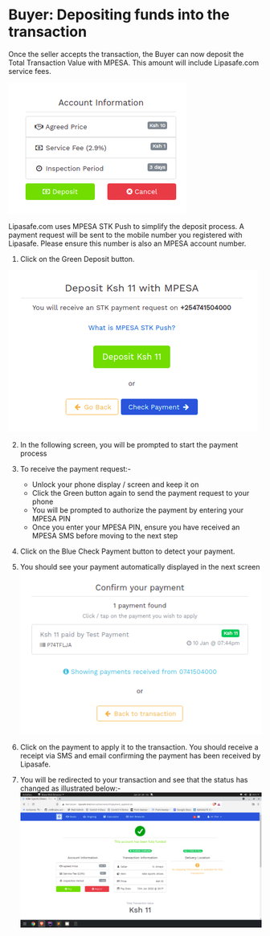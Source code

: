# Buyer: Depositing funds into the transaction

Once the seller accepts the transaction, the Buyer can now deposit the Total Transaction Value with MPESA. This amount will include Lipasafe.com service fees.

![](../images/deposit1.png)

Lipasafe.com uses MPESA STK Push to simplify the deposit process. A payment request will be sent to the mobile number you registered with Lipasafe. Please ensure this number is also an MPESA account number.

1. Click on the Green Deposit button.

![](../images/deposit2.png)

2. In the following screen, you will be prompted to start the payment process
3. To receive the payment request:-
    * Unlock your phone display / screen and keep it on
    * Click the Green button again to send the payment request to your phone
    * You will be prompted to authorize the payment by entering your MPESA PIN
    * Once you enter your MPESA PIN, ensure you have received an MPESA SMS before moving to the next step 
4. Click on the Blue Check Payment button to detect your payment.
5. You should see your payment automatically displayed in the next screen
![](../images/deposit3.png)

6. Click on the payment to apply it to the transaction. You should receive a receipt via SMS and email confirming the payment has been received by Lipasafe.
7. You will be redirected to your transaction and see that the status has changed as illustrated below:-
![](../images/deposit4.png)

